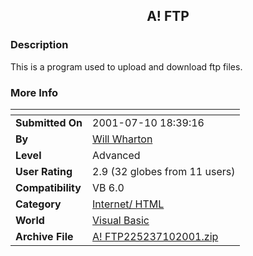 ﻿<div align="center">

## A\! FTP


</div>

### Description

This is a program used to upload and download ftp files.
 
### More Info
 


<span>             |<span>
---                |---
**Submitted On**   |2001-07-10 18:39:16
**By**             |[Will Wharton](https://github.com/Planet-Source-Code/PSCIndex/blob/master/ByAuthor/will-wharton.md)
**Level**          |Advanced
**User Rating**    |2.9 (32 globes from 11 users)
**Compatibility**  |VB 6\.0
**Category**       |[Internet/ HTML](https://github.com/Planet-Source-Code/PSCIndex/blob/master/ByCategory/internet-html__1-34.md)
**World**          |[Visual Basic](https://github.com/Planet-Source-Code/PSCIndex/blob/master/ByWorld/visual-basic.md)
**Archive File**   |[A\! FTP225237102001\.zip](https://github.com/Planet-Source-Code/will-wharton-a-ftp__1-24885/archive/master.zip)








